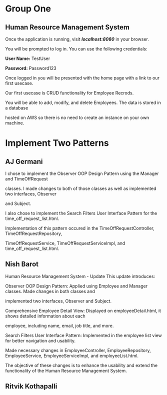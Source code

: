 # Group One

## Human Resource Management System

Once the application is running, visit ***localhost:8080*** in your browser. 

You will be prompted to log in. You can use the following credentials:

**User Name:** TestUser

**Password:** Password123

Once logged in you will be presented with the home page with a link to our first usecase.

Our first usecase is CRUD functionality for Employee Recrods.

You will be able to add, modify, and delete Employees. The data is stored in a database

hosted on AWS so there is no need to create an instance on your own machine.

# Implement Two Patterns
## AJ Germani
I chose to implement the Observer OOP Design Pattern using the Manager and TimeOffRequest

classes. I made changes to both of those classes as well as implemented two interfaces, Observer

and Subject.

I also chose to implement the Search Filters User Interface Pattern for the time_off_request_list.html.

Implementation of this pattern occured in the TimeOffRequestController, TimeOffRequestRepository,

TimeOffRequestService, TimeOffRequestServiceImpl, and time_off_request_list.html.

## Nish Barot

Human Resource Management System - Update
This update introduces:

Observer OOP Design Pattern: Applied using Employee and Manager classes. Made changes in both classes and 

implemented two interfaces, Observer and Subject.

Comprehensive Employee Detail View: Displayed on employeeDetail.html, it shows detailed information about each 

employee, including name, email, job title, and more.

Search Filters User Interface Pattern: Implemented in the employee list view for better navigation and usability. 

Made necessary changes in EmployeeController, EmployeeRepository, EmployeeService, EmployeeServiceImpl, and employeeList.html.

The objective of these changes is to enhance the usability and extend the functionality of the Human Resource Management System.





## Ritvik Kothapalli